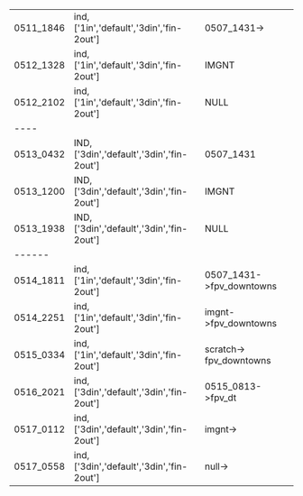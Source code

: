 

||||
|---|---|---|
|0511_1846|ind,['1in','default','3din','fin-2out']|0507_1431->|
|0512_1328|ind,['1in','default','3din','fin-2out']|IMGNT|
|0512_2102|ind,['1in','default','3din','fin-2out']|NULL|
|----||
|0513_0432|IND,['3din','default','3din','fin-2out']|0507_1431|
|0513_1200|IND,['3din','default','3din','fin-2out']|IMGNT|
|0513_1938|IND,['3din','default','3din','fin-2out']|NULL|
|------|||
|0514_1811|ind,['1in','default','3din','fin-2out']|0507_1431->fpv_downtowns|
|0514_2251|ind,['1in','default','3din','fin-2out']|imgnt->fpv_downtowns
|0515_0334|ind,['1in','default','3din','fin-2out']|scratch-> fpv_downtowns|
|0516_2021|ind,['3din','default','3din','fin-2out']|0515_0813->fpv_dt|
|0517_0112|ind,['3din','default','3din','fin-2out']|imgnt->
|0517_0558|ind,['3din','default','3din','fin-2out']|null-> 

